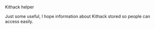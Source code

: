 Kithack helper


Just some useful, I hope information about Kithack stored so people can access easily.

